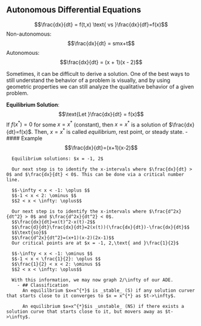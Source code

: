## Autonomous Differential Equations
$$\frac{dx}{dt} = f(t,x) \text{ vs }\frac{dx}{df}=f(x)$$
Non-autonomous:
$$\frac{dx}{dt} = smx+t$$
Autonomous:
$$\frac{dx}{dt} = (x + 1)(x - 2)$$

Sometimes, it can be difficult to derive a solution. One of the best ways to still understand the behavior of a problem is visually, and by using geometric properties we can still analyze the qualitative behavior of a given problem.

**Equilibrium Solution**:
$$\text{Let }\frac{dx}{dt} = f(x)$$
If $f(x^{*}) = 0$ for some $x = x^{*}$ (constant), then $x = x^{*}$ is a solution of $\frac{dx}{dt}=f(x)$. 
Then, $x = x^{*}$ is called *equilibrium*, rest point, or steady state.
	- #### Example
	  $$\frac{dx}{dt}=(x+1)(x-2)$$
	  
	  Equilibrium solutions: $x = -1, 2$
	  
	  Our next step is to identify the x-intervals where $\frac{dx}{dt} > 0$ and $\frac{dx}{dt} < 0$. This can be done via a critical number line.
	  
	  $$-\infty < x < -1: \oplus $$
	  $$-1 < x < 2: \ominus $$
	  $$2 < x < \infty: \oplus$$
	  
	  Our next step is to identify the x-intervals where $\frac{d^2x}{dt^2} > 0$ and $\frac{d^2x}{dt^2} < 0$.
	  $$\frac{dx}{dt}=x(t)^2-x(t)-2$$
	  $$\frac{d}{dt}\frac{dx}{dt}=2(x(t))(\frac{dx}{dt})-\frac{dx}{dt}$$
	  $$\text{so}$$
	  $$\frac{d^2x}{dt^2}=(x+1)(x-2)(2x-1)$$
	  Our critical points are at $x = -1, 2,\text{ and }\frac{1}{2}$
	  
	  $$-\infty < x < -1: \ominus $$
	  $$-1 < x < \frac{1}{2}: \oplus $$
	  $$\frac{1}{2} < x < 2: \ominus $$
	  $$2 < x < \infty: \oplus$$
	  
	  With this information, we may now graph 2/\infty of our ADE.
		- ## Classification
		  An equililbrium $x=x^{*}$ is _stable_ (S) if any solution curver that starts close to it converges to $x = x^{*} as $t->\infty$.
		  
		  An equilibrium $x=x^{*}$is _unstable_ (NS) if there exists a solution curve that starts close to it, but movers away as $t->\infty$.